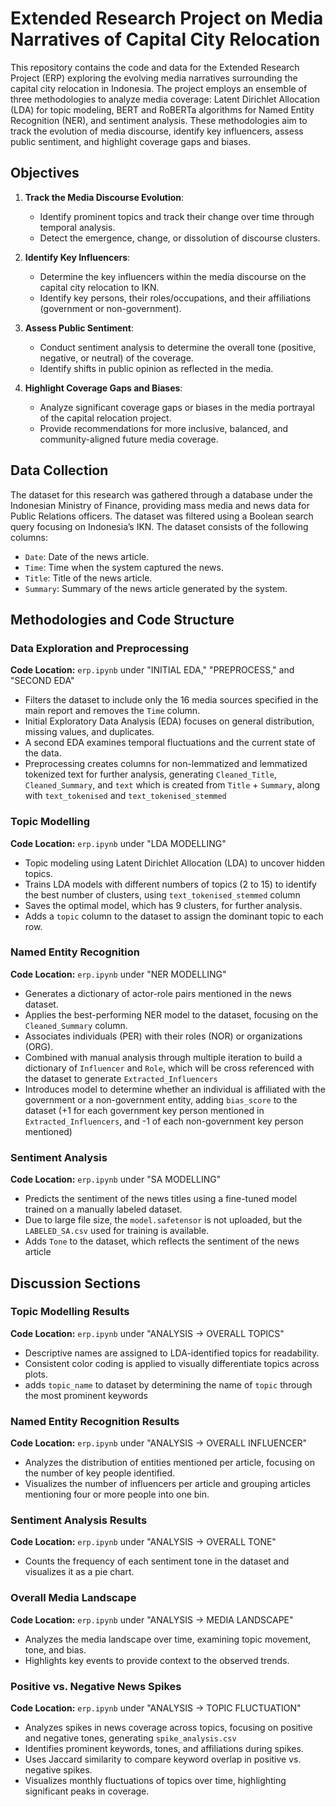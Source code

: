 # Extended Research Project on Media Narratives of Capital City Relocation

This repository contains the code and data for the Extended Research Project (ERP) exploring the evolving media narratives surrounding the capital city relocation in Indonesia. The project employs an ensemble of three methodologies to analyze media coverage: Latent Dirichlet Allocation (LDA) for topic modeling, BERT and RoBERTa algorithms for Named Entity Recognition (NER), and sentiment analysis. These methodologies aim to track the evolution of media discourse, identify key influencers, assess public sentiment, and highlight coverage gaps and biases.

## Objectives

1. **Track the Media Discourse Evolution**: 
   - Identify prominent topics and track their change over time through temporal analysis.
   - Detect the emergence, change, or dissolution of discourse clusters.

2. **Identify Key Influencers**: 
   - Determine the key influencers within the media discourse on the capital city relocation to IKN.
   - Identify key persons, their roles/occupations, and their affiliations (government or non-government).

3. **Assess Public Sentiment**: 
   - Conduct sentiment analysis to determine the overall tone (positive, negative, or neutral) of the coverage.
   - Identify shifts in public opinion as reflected in the media.

4. **Highlight Coverage Gaps and Biases**: 
   - Analyze significant coverage gaps or biases in the media portrayal of the capital relocation project.
   - Provide recommendations for more inclusive, balanced, and community-aligned future media coverage.

## Data Collection

The dataset for this research was gathered through a database under the Indonesian Ministry of Finance, providing mass media and news data for Public Relations officers. The dataset was filtered using a Boolean search query focusing on Indonesia’s IKN. The dataset consists of the following columns:

- `Date`: Date of the news article.
- `Time`: Time when the system captured the news.
- `Title`: Title of the news article.
- `Summary`: Summary of the news article generated by the system.

## Methodologies and Code Structure

### Data Exploration and Preprocessing

**Code Location:** `erp.ipynb` under "INITIAL EDA," "PREPROCESS," and "SECOND EDA"

- Filters the dataset to include only the 16 media sources specified in the main report and removes the `Time` column.
- Initial Exploratory Data Analysis (EDA) focuses on general distribution, missing values, and duplicates.
- A second EDA examines temporal fluctuations and the current state of the data.
- Preprocessing creates columns for non-lemmatized and lemmatized tokenized text for further analysis, generating `Cleaned_Title`, `Cleaned_Summary`, and `text` which is created from `Title` + `Summary`, along with `text_tokenised` and `text_tokenised_stemmed`

### Topic Modelling

**Code Location:** `erp.ipynb` under "LDA MODELLING"

- Topic modeling using Latent Dirichlet Allocation (LDA) to uncover hidden topics.
- Trains LDA models with different numbers of topics (2 to 15) to identify the best number of clusters, using `text_tokenised_stemmed` column
- Saves the optimal model, which has 9 clusters, for further analysis.
- Adds a `topic` column to the dataset to assign the dominant topic to each row.

### Named Entity Recognition

**Code Location:** `erp.ipynb` under "NER MODELLING"

- Generates a dictionary of actor-role pairs mentioned in the news dataset.
- Applies the best-performing NER model to the dataset, focusing on the `Cleaned_Summary` column.
- Associates individuals (PER) with their roles (NOR) or organizations (ORG).
- Combined with manual analysis through multiple iteration to build a dictionary of `Influencer` and `Role`, which will be cross referenced with the dataset to generate `Extracted_Influencers`
- Introduces model to determine whether an individual is affiliated with the government or a non-government entity, adding `bias_score` to the dataset (+1 for each government key person mentioned in `Extracted_Influencers`, and -1 of each non-government key person mentioned)

### Sentiment Analysis

**Code Location:** `erp.ipynb` under "SA MODELLING"

- Predicts the sentiment of the news titles using a fine-tuned model trained on a manually labeled dataset.
- Due to large file size, the `model.safetensor` is not uploaded, but the `LABELED_SA.csv` used for training is available.
- Adds `Tone` to the dataset, which reflects the sentiment of the news article

## Discussion Sections

### Topic Modelling Results

**Code Location:** `erp.ipynb` under "ANALYSIS -> OVERALL TOPICS"

- Descriptive names are assigned to LDA-identified topics for readability.
- Consistent color coding is applied to visually differentiate topics across plots.
- adds `topic_name` to dataset by determining the name of `topic` through the most prominent keywords

### Named Entity Recognition Results

**Code Location:** `erp.ipynb` under "ANALYSIS -> OVERALL INFLUENCER"

- Analyzes the distribution of entities mentioned per article, focusing on the number of key people identified.
- Visualizes the number of influencers per article and grouping articles mentioning four or more people into one bin.

### Sentiment Analysis Results

**Code Location:** `erp.ipynb` under "ANALYSIS -> OVERALL TONE"

- Counts the frequency of each sentiment tone in the dataset and visualizes it as a pie chart.

### Overall Media Landscape

**Code Location:** `erp.ipynb` under "ANALYSIS -> MEDIA LANDSCAPE"

- Analyzes the media landscape over time, examining topic movement, tone, and bias.
- Highlights key events to provide context to the observed trends.

### Positive vs. Negative News Spikes

**Code Location:** `erp.ipynb` under "ANALYSIS -> TOPIC FLUCTUATION"

- Analyzes spikes in news coverage across topics, focusing on positive and negative tones, generating `spike_analysis.csv`
- Identifies prominent keywords, tones, and affiliations during spikes.
- Uses Jaccard similarity to compare keyword overlap in positive vs. negative spikes.
- Visualizes monthly fluctuations of topics over time, highlighting significant peaks in coverage.

